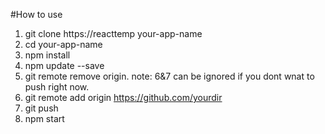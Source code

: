 #How to use
1. git clone https://reacttemp your-app-name
2. cd your-app-name
3. npm install
4. npm update --save
5. git remote remove origin. note: 6&7 can be ignored if you dont wnat to push right now.
6. git remote add origin https://github.com/yourdir
7. git push
8. npm start
